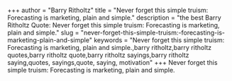 +++
author = "Barry Ritholtz"
title = "Never forget this simple truism: Forecasting is marketing, plain and simple."
description = "the best Barry Ritholtz Quote: Never forget this simple truism: Forecasting is marketing, plain and simple."
slug = "never-forget-this-simple-truism:-forecasting-is-marketing-plain-and-simple"
keywords = "Never forget this simple truism: Forecasting is marketing, plain and simple.,barry ritholtz,barry ritholtz quotes,barry ritholtz quote,barry ritholtz sayings,barry ritholtz saying,quotes, sayings,quote, saying, motivation"
+++
Never forget this simple truism: Forecasting is marketing, plain and simple.
